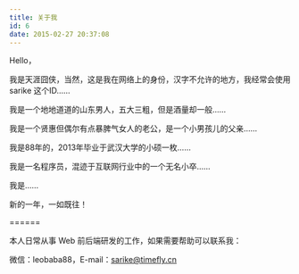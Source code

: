 ```yaml
---
title: 关于我
id: 6
date: 2015-02-27 20:37:08
---
```


Hello，

我是天涯囧侠，当然，这是我在网络上的身份，汉字不允许的地方，我经常会使用 sarike 这个ID……

我是一个地地道道的山东男人，五大三粗，但是酒量却一般……

我是一个贤惠但偶尔有点暴脾气女人的老公，是一个小男孩儿的父亲……

我是88年的，2013年毕业于武汉大学的小硕一枚……

我是一名程序员，混迹于互联网行业中的一个无名小卒……

我是……

新的一年，一如既往！

======

本人日常从事 Web 前后端研发的工作，如果需要帮助可以联系我：

微信：leobaba88，E-mail：sarike@timefly.cn
